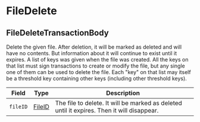 # FileDelete

## FileDeleteTransactionBody

Delete the given file. After deletion, it will be marked as deleted and will have no contents. But information about it will continue to exist until it expires. A list of keys was given when the file was created. All the keys on that list must sign transactions to create or modify the file, but any single one of them can be used to delete the file. Each "key" on that list may itself be a threshold key containing other keys (including other threshold keys).

| Field    | Type                               | Description                                                                                |
| -------- | ---------------------------------- | ------------------------------------------------------------------------------------------ |
| `fileID` | [FileID](../basic-types/fileid.md) | The file to delete. It will be marked as deleted until it expires. Then it will disappear. |
